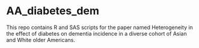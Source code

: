 # AA_diabetes_dem

This repo contains R and SAS scripts for the paper named Heterogeneity in the effect of diabetes on dementia incidence in a diverse cohort of Asian and White older Americans. 
